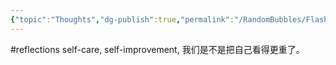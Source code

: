 ```yaml
---
{"topic":"Thoughts","dg-publish":true,"permalink":"/RandomBubbles/FlashThoughts/2024-08-05/","dgPassFrontmatter":true,"noteIcon":""}
---
```



#reflections self-care, self-improvement, 我们是不是把自己看得更重了。

